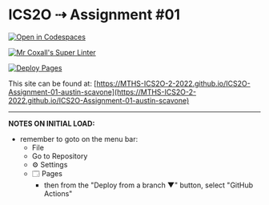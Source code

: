 # ICS2O ⇢ Assignment #01

[![Open in Codespaces](https://classroom.github.com/assets/launch-codespace-f4981d0f882b2a3f0472912d15f9806d57e124e0fc890972558857b51b24a6f9.svg)](https://classroom.github.com/open-in-codespaces?assignment_repo_id=10241131)

[![Mr Coxall's Super Linter](https://github.com/MTHS-ICS2O-2-2022/ICS2O-Assignment-01-austin-scavone/workflows/Mr%20Coxall's%20Super%20Linter/badge.svg)](https://github.com/MTHS-ICS2O-2-2022/ICS2O-Assignment-01-austin-scavone/actions)

[![Deploy Pages](https://github.com/MTHS-ICS2O-2-2022/ICS2O-Assignment-01-austin-scavone/workflows/Deploy%20Pages/badge.svg)](https://github.com/MTHS-ICS2O-2-2022/ICS2O-Assignment-01-austin-scavone/actions)

This site can be found at: [https://MTHS-ICS2O-2-2022.github.io/ICS2O-Assignment-01-austin-scavone](https://MTHS-ICS2O-2-2022.github.io/ICS2O-Assignment-01-austin-scavone)

---

**NOTES ON INITIAL LOAD:**
- remember to goto on the menu bar:
  - File
  - Go to Repository
  - ⚙ Settings
  - 🗔 Pages
    - then from the "Deploy from a branch ▼" button, select "GitHub Actions"
